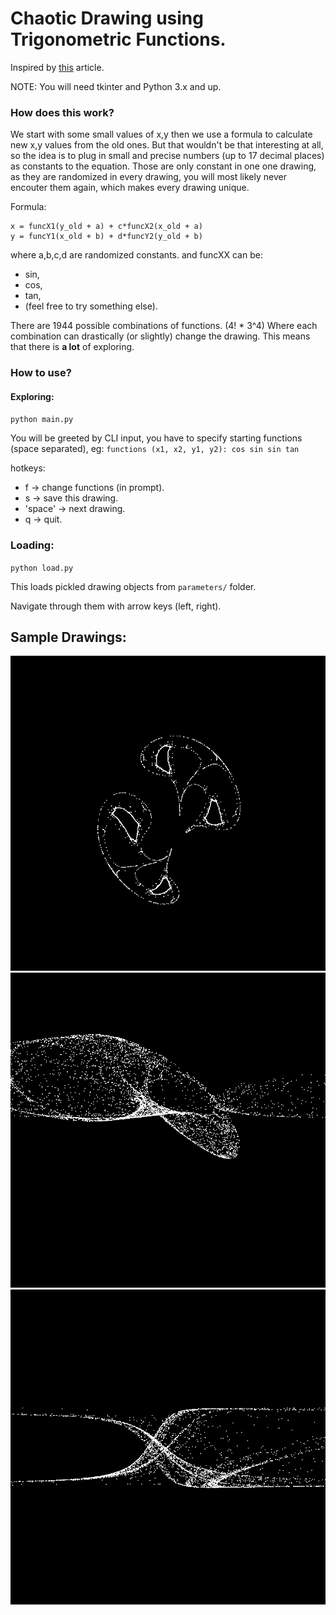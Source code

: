 # Chaotic Drawing using Trigonometric Functions.

Inspired by [this](http://www.artsnova.com/latoocarfian-chaotic-function-tutorial.html) article.

NOTE: You will need tkinter and Python 3.x and up.

### How does this work?
We start with some small values of x,y then we use a formula to calculate new x,y values from the old ones. But that wouldn't be that interesting at all, so the idea is to plug in small and precise numbers (up to 17 decimal places) as constants to the equation. Those are only constant in one one drawing, as they are randomized in every drawing, you will most likely never encouter them again, which makes every drawing unique.

Formula:

    x = funcX1(y_old + a) + c*funcX2(x_old + a)
    y = funcY1(x_old + b) + d*funcY2(y_old + b)
where a,b,c,d are randomized constants.
and funcXX can be:
 * sin,
 * cos,
 * tan,
 * (feel free to try something else).


There are 1944 possible combinations of functions. (4! * 3^4)
Where each combination can drastically (or slightly) change the drawing. This means that there is <b>a lot</b> of exploring.


### How to use?
 
#### Exploring:

`python main.py`

You will be greeted by CLI input, you have to specify starting functions (space separated), eg:
`functions (x1, x2, y1, y2): cos sin sin tan`

hotkeys:
* f -> change functions (in prompt).
* s -> save this drawing.
* 'space' -> next drawing.
* q -> quit.
  
### Loading:

`python load.py`

This loads pickled drawing objects from `parameters/` folder.

Navigate through them with arrow keys (left, right).


## Sample Drawings:
![sin cos sin cos 0](/images/sin-cos-sin-cos0.png)
![tan sin sin cos 5](/images/tan-sin-sin-cos5.png)
![tan tan sin cos 1](/images/tan-tan-sin-cos1.png)